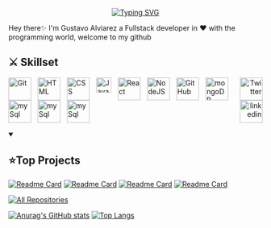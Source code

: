 <p align="center"><a href="https://github.com/gus-rkds"><img src="https://readme-typing-svg.demolab.com?font=Fira+Code&weight=700&size=36&pause=1500&color=3BD3F7&center=true&vCenter=true&width=435&lines=Fullstack+Developer" alt="Typing SVG" /></a></p>

<p>Hey there✨ I'm Gustavo Alviarez a Fullstack developer in ❤ with the programming world, welcome to my github</p>

<h2 align="left"> ⚔ Skillset </h2>

<img align="left" alt="Git" width="45px" style="padding-right:10px;" src="https://cdn.jsdelivr.net/gh/devicons/devicon/icons/git/git-original.svg" />
<img align="left" alt="HTML" width="45px" style="padding-right:10px;" src="https://cdn.jsdelivr.net/gh/devicons/devicon/icons/html5/html5-plain.svg" />
<img align="left" alt="CSS" width="45px" style="padding-right:10px;" src="https://cdn.jsdelivr.net/gh/devicons/devicon/icons/css3/css3-plain.svg" />
<img align="left" alt="JavaScript" width="30px" style="padding-right:10px;" src="https://cdn.jsdelivr.net/gh/devicons/devicon/icons/javascript/javascript-plain.svg" />
<img align="left" alt="React" width="45px" style="padding-right:10px;" src="https://cdn.jsdelivr.net/gh/devicons/devicon/icons/react/react-original.svg" />
<img align="left" alt="NodeJS" width="45px" style="padding-right:10px;" src="https://cdn.jsdelivr.net/gh/devicons/devicon/icons/nodejs/nodejs-original.svg" />
<img align="left" alt="GitHub" width="45px" style="padding-right:10px;" src="https://cdn.jsdelivr.net/gh/devicons/devicon/icons/github/github-original.svg" />
<img align="left" alt="mongoDB" width="45px" style="padding-right:10px;" src="https://cdn.jsdelivr.net/gh/devicons/devicon/icons/mongodb/mongodb-original.svg" />
<img align="left" alt="mySql" width="45px" style="padding-right:10px;" src="https://cdn.jsdelivr.net/gh/devicons/devicon/icons/mysql/mysql-original.svg" />
<img align="left" alt="mySql" width="45px" style="padding-right:10px;" src="https://cdn.jsdelivr.net/gh/devicons/devicon/icons/nextjs/nextjs-line.svg" />
<img align="left" alt="mySql" width="45px" style="padding-right:10px;" src="https://cdn.jsdelivr.net/gh/devicons/devicon/icons/wordpress/wordpress-plain.svg" />
<p align="right">  <a "href="https://twitter.com/gus_rkds"><img width="45px" alt="Twitter" title="Twitter" src="https://cdn.jsdelivr.net/gh/devicons/devicon/icons/twitter/twitter-original.svg"/></a>
  <a href="https://www.linkedin.com/in/gustavo-alviarez/"><img width="45px" alt="linkedin" title="linkedin" src="https://cdn.jsdelivr.net/gh/devicons/devicon/icons/linkedin/linkedin-original.svg"/></a></p>

<details open> 
  <summary><h2>⭐Top Projects</h2></summary>
  
[![Readme Card](https://github-readme-stats.vercel.app/api/pin/?username=gus-rkds&repo=portofolio&theme=react)](https://github.com/gus-rkds/portofolio)
[![Readme Card](https://github-readme-stats.vercel.app/api/pin/?username=gus-rkds&repo=algorithms&theme=react)](https://github.com/gus-rkds/algorithms)
[![Readme Card](https://github-readme-stats.vercel.app/api/pin/?username=gus-rkds&repo=themoviesplace&theme=react)](https://github.com/gus-rkds/themoviesplace)
[![Readme Card](https://github-readme-stats.vercel.app/api/pin/?username=gus-rkds&repo=TheBigHeads&theme=react)](https://github.com/gus-rkds/thebigheads)
  
  <a href="https://github.com/gus-rkds?tab=repositories"><img alt="All Repositories" title="All Repositories" src="https://custom-icon-badges.demolab.com/badge/-Click%20Here%20For%20All%20My%20Repos-161B22?style=for-the-badge&logoColor=white&logo=repo"/></a>
</details>

  <!-- credits to DenverCoder1 - https://github.com/DenverCoder1 -->
  <!-- credits to anuraghazra - https://github.com/anuraghazra/github-readme-stats -->
  
  [![Anurag's GitHub stats](https://github-readme-stats.vercel.app/api?username=gus-rkds&theme=react)](https://github.com/gus-rkds)
  [![Top Langs](https://github-readme-stats.vercel.app/api/top-langs/?username=gus-rkds&layout=compact&theme=react)](https://github.com/gus-rkds)

  
